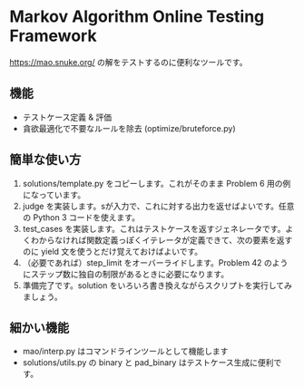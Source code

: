 # Markov Algorithm Online Testing Framework

https://mao.snuke.org/ の解をテストするのに便利なツールです。

## 機能
* テストケース定義 & 評価
* 貪欲最適化で不要なルールを除去 (optimize/bruteforce.py)

## 簡単な使い方
1. solutions/template.py をコピーします。これがそのまま Problem 6 用の例になっています。
2. judge を実装します。sが入力で、これに対する出力を返せばよいです。任意の Python 3 コードを使えます。
3. test_cases を実装します。これはテストケースを返すジェネレータです。よくわからなければ関数定義っぽくイテレータが定義できて、次の要素を返すのに yield 文を使うとだけ覚えておけばよいです。
4. （必要であれば）step_limit をオーバーライドします。Problem 42 のようにステップ数に独自の制限があるときに必要になります。
5. 準備完了です。solution をいろいろ書き換えながらスクリプトを実行してみましょう。

## 細かい機能
* mao/interp.py はコマンドラインツールとして機能します
* solutions/utils.py の binary と pad_binary はテストケース生成に便利です。